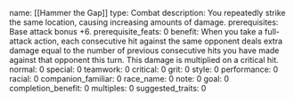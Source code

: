 name: [[Hammer the Gap]]
type: Combat
description: You repeatedly strike the same location, causing increasing amounts of damage.
prerequisites: Base attack bonus +6.
prerequisite_feats: 0
benefit: When you take a full-attack action, each consecutive hit against the same opponent deals extra damage equal to the number of previous consecutive hits you have made against that opponent this turn. This damage is multiplied on a critical hit.
normal: 0
special: 0
teamwork: 0
critical: 0
grit: 0
style: 0
performance: 0
racial: 0
companion_familiar: 0
race_name: 0
note: 0
goal: 0
completion_benefit: 0
multiples: 0
suggested_traits: 0

